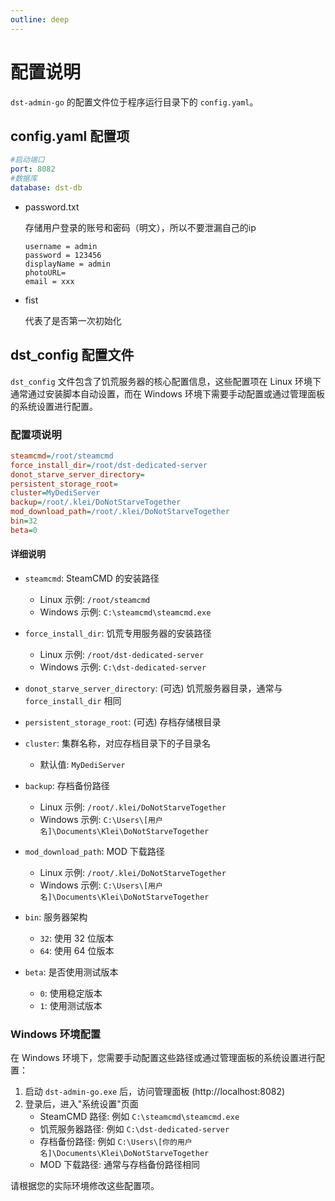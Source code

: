 ```yaml
---
outline: deep
---
```


# 配置说明

`dst-admin-go` 的配置文件位于程序运行目录下的 `config.yaml`。

## config.yaml 配置项

```yaml
#启动端口
port: 8082
#数据库
database: dst-db
```

+ password.txt

  存储用户登录的账号和密码（明文），所以不要泄漏自己的ip
  ```text
  username = admin
  password = 123456
  displayName = admin
  photoURL= 
  email = xxx
  ```
+ fist

  代表了是否第一次初始化

## dst_config 配置文件

`dst_config` 文件包含了饥荒服务器的核心配置信息，这些配置项在 Linux 环境下通常通过安装脚本自动设置，而在 Windows 环境下需要手动配置或通过管理面板的系统设置进行配置。

### 配置项说明

```ini
steamcmd=/root/steamcmd
force_install_dir=/root/dst-dedicated-server
donot_starve_server_directory=
persistent_storage_root=
cluster=MyDediServer
backup=/root/.klei/DoNotStarveTogether
mod_download_path=/root/.klei/DoNotStarveTogether
bin=32
beta=0
```

#### 详细说明

- `steamcmd`: SteamCMD 的安装路径
  - Linux 示例: `/root/steamcmd`
  - Windows 示例: `C:\steamcmd\steamcmd.exe`

- `force_install_dir`: 饥荒专用服务器的安装路径
  - Linux 示例: `/root/dst-dedicated-server`
  - Windows 示例: `C:\dst-dedicated-server`

- `donot_starve_server_directory`: (可选) 饥荒服务器目录，通常与 `force_install_dir` 相同

- `persistent_storage_root`: (可选) 存档存储根目录

- `cluster`: 集群名称，对应存档目录下的子目录名
  - 默认值: `MyDediServer`

- `backup`: 存档备份路径
  - Linux 示例: `/root/.klei/DoNotStarveTogether`
  - Windows 示例: `C:\Users\[用户名]\Documents\Klei\DoNotStarveTogether`

- `mod_download_path`: MOD 下载路径
  - Linux 示例: `/root/.klei/DoNotStarveTogether`
  - Windows 示例: `C:\Users\[用户名]\Documents\Klei\DoNotStarveTogether`

- `bin`: 服务器架构
  - `32`: 使用 32 位版本
  - `64`: 使用 64 位版本

- `beta`: 是否使用测试版本
  - `0`: 使用稳定版本
  - `1`: 使用测试版本

### Windows 环境配置

在 Windows 环境下，您需要手动配置这些路径或通过管理面板的系统设置进行配置：

1. 启动 `dst-admin-go.exe` 后，访问管理面板 (http://localhost:8082)
2. 登录后，进入"系统设置"页面
   - SteamCMD 路径: 例如 `C:\steamcmd\steamcmd.exe`
   - 饥荒服务器路径: 例如 `C:\dst-dedicated-server`
   - 存档备份路径: 例如 `C:\Users\[你的用户名]\Documents\Klei\DoNotStarveTogether`
   - MOD 下载路径: 通常与存档备份路径相同

请根据您的实际环境修改这些配置项。